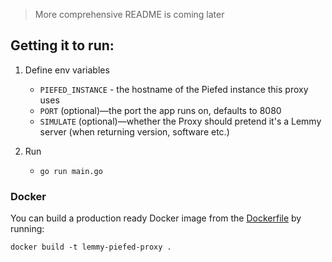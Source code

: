 > More comprehensive README is coming later

## Getting it to run:

1. Define env variables
   - `PIEFED_INSTANCE` - the hostname of the Piefed instance this proxy uses
   - `PORT` (optional)—the port the app runs on, defaults to 8080
   - `SIMULATE` (optional)—whether the Proxy should pretend it's a Lemmy server (when returning version, software etc.)

2. Run
   - `go run main.go`


### Docker

You can build a production ready Docker image from the [Dockerfile](Dockerfile) by running:

`docker build -t lemmy-piefed-proxy .`
